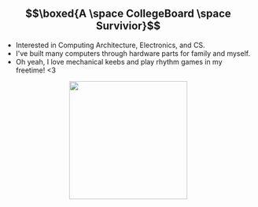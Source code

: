 ## $$\boxed{A \space CollegeBoard \space Survivior}$$
- Interested in Computing Architecture, Electronics, and CS.
- I've built many computers through hardware parts for family and myself.
- Oh yeah, I love mechanical keebs and play rhythm games in my freetime! <3

<div id="header" align="center">
  <img src="https://i.giphy.com/media/v1.Y2lkPTc5MGI3NjExNHFrd2R0bDdzZXcyMWlocjIyZDh4bzZ2NnQwZHBzaWI3M2g5ZXZ4dCZlcD12MV9pbnRlcm5hbF9naWZfYnlfaWQmY3Q9Zw/M8ubTcdyKsJAj5DsLC/giphy.gif" width="240"/>
</div>

